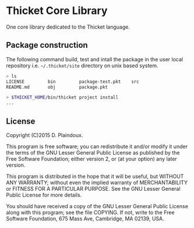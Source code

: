 # Thicket Core Library

One core library dedicated to the Thicket language.

## Package construction

The following command  build, test and intall the package in the
user local repository i.e. `~/.thicket/site` directory on unix
based system.

```sh 
> ls
LICENSE         bin         package-test.pkt    src
README.md       obj         package.pkt

> $THICKET_HOME/bin/thicket project install
...
```

## License

Copyright (C)2015 D. Plaindoux.

This program is  free software; you can redistribute  it and/or modify
it  under the  terms  of  the GNU  Lesser  General  Public License  as
published by  the Free Software  Foundation; either version 2,  or (at
your option) any later version.

This program  is distributed in the  hope that it will  be useful, but
WITHOUT   ANY  WARRANTY;   without  even   the  implied   warranty  of
MERCHANTABILITY  or FITNESS  FOR  A PARTICULAR  PURPOSE.  See the  GNU
Lesser General Public License for more details.

You  should have  received a  copy of  the GNU  Lesser General  Public
License along with  this program; see the file COPYING.  If not, write
to the  Free Software Foundation,  675 Mass Ave, Cambridge,  MA 02139,
USA.

